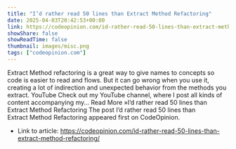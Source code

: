 ```yaml
---
title: "I’d rather read 50 lines than Extract Method Refactoring"
date: 2025-04-03T20:42:53+00:00
link: https://codeopinion.com/id-rather-read-50-lines-than-extract-method-refactoring/
showShare: false
showReadTime: false
thumbnail: images/misc.png
tags: ["codeopinion.com"]
---
```

Extract Method refactoring is a great way to give names to concepts so code is easier to read and flows. But it can go wrong when you use it, creating a lot of indirection and unexpected behavior from the methods you extract. YouTube Check out my YouTube channel, where I post all kinds of content accompanying my… Read More »I’d rather read 50 lines than Extract Method Refactoring
The post I’d rather read 50 lines than Extract Method Refactoring appeared first on CodeOpinion.

- Link to article: https://codeopinion.com/id-rather-read-50-lines-than-extract-method-refactoring/